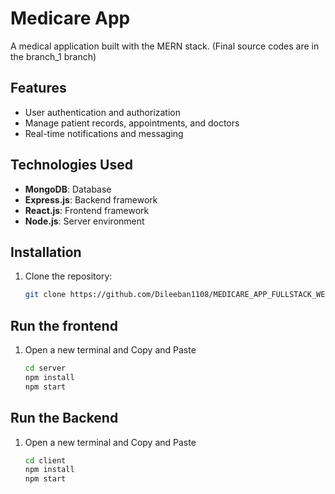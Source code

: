 # Medicare App

A medical application built with the MERN stack.
(Final source codes are in the branch_1 branch)
## Features
- User authentication and authorization
- Manage patient records, appointments, and doctors
- Real-time notifications and messaging

## Technologies Used
- **MongoDB**: Database
- **Express.js**: Backend framework
- **React.js**: Frontend framework
- **Node.js**: Server environment

## Installation
1. Clone the repository:
   ```sh
   git clone https://github.com/Dileeban1108/MEDICARE_APP_FULLSTACK_WEB_APPLICATION_USING_MERN_STACK.git

## Run the frontend
1. Open a new terminal and Copy and Paste
   ```sh
   cd server
   npm install   
   npm start
   
## Run the Backend
1. Open a new terminal and Copy and Paste
   ```sh
   cd client
   npm install   
   npm start
